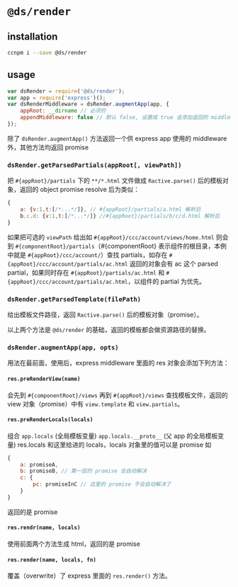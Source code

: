 # `@ds/render`

## installation

```bash
ccnpm i --save @ds/render
```

## usage

```javascript
var dsRender = require('@ds/render');
var app = require('express')();
var dsRenderMiddleware = dsRender.augmentApp(app, {
    appRoot: __dirname // 必须的
    appendMiddleware: false // 默认 false, 设置成 true 会添加返回的 middleware： app.use(dsRenderMiddleware)
});
```

除了 `dsRender.augmentApp()` 方法返回一个供 express app 使用的 middleware 外，其他方法均返回 promise

### `dsRender.getParsedPartials(appRoot[, viewPath])`

把 `#{appRoot}/partials` 下的 `**/*.html` 文件做成 `Ractive.parse()` 后的模板对象，返回的 object promise resolve 后为类似：

```javascript
{
    a: {v:1,t:[/*...*/]}, // #{appRoot}/partials/a.html 解析后
    b.c.d: {v:1,t:[/*...*/]} //#{appRoot}/partials/b/c/d.html 解析后
}
```

如果把可选的 `viewPath` 给出如 `#{appRoot}/ccc/account/views/home.html` 则会到 `#{componentRoot}/partials`（#{componentRoot} 表示组件的根目录，本例中就是 `#{appRoot}/ccc/account/`）查找 partials，如存在 `#{appRoot}/ccc/account/partials/ac.html` 返回的对象会有 ac 这个 parsed partial，如果同时存在 `#{appRoot}/partials/ac.html` 和 `#{appRoot}/ccc/account/partials/ac.html`，以组件的 partial 为优先。

### `dsRender.getParsedTemplate(filePath)`

给出模板文件路径，返回 `Ractive.parse()` 后的模板对象（promise）。

以上两个方法是 `@ds/render` 的基础，返回的模板都会做资源路径的替换。

### `dsRender.augmentApp(app, opts)`

用法在最前面，使用后，express middleware 里面的 res 对象会添加下列方法：

#### `res.preRenderView(name)`
会先到 `#{componentRoot}/views` 再到 `#{appRoot}/views` 查找模板文件，返回的 view 对象（promise）中有 `view.template` 和 `view.partials`。

#### `res.preRenderLocals(locals)`
组合 `app.locals` (全局模板变量) `app.locals.__proto__` (父 app 的全局模板变量) res.locals 和这里给进的 locals，locals 对象里的值可以是 promise 如

```javascript
{
    a: promiseA,
    b: promiseB, // 第一层的 promise 会自动解决
    c: {
        pc: promiseInC // 这里的 promise 不会自动解决了
    }
}
```

返回的是 promise

#### `res.rendr(name, locals)`
使用前面两个方法生成 html，返回的是 promise

#### `res.render(name, locals, fn)`
覆盖（overwrite）了 express 里面的 `res.render()` 方法。

